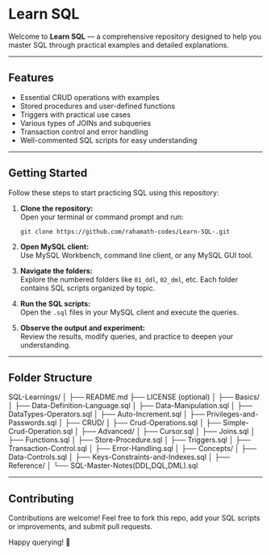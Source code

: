 # Learn SQL

Welcome to **Learn SQL** — a comprehensive repository designed to help you master SQL through practical examples and detailed explanations.

---

## Features

- Essential CRUD operations with examples  
- Stored procedures and user-defined functions  
- Triggers with practical use cases  
- Various types of JOINs and subqueries  
- Transaction control and error handling  
- Well-commented SQL scripts for easy understanding  

---

## Getting Started

Follow these steps to start practicing SQL using this repository:

1. **Clone the repository:**  
   Open your terminal or command prompt and run:  
   
       git clone https://github.com/rahamath-codes/Learn-SQL-.git

2. **Open MySQL client:**  
   Use MySQL Workbench, command line client, or any MySQL GUI tool.

3. **Navigate the folders:**  
   Explore the numbered folders like `01_ddl`, `02_dml`, etc. Each folder contains SQL scripts organized by topic.

4. **Run the SQL scripts:**  
   Open the `.sql` files in your MySQL client and execute the queries.

5. **Observe the output and experiment:**  
   Review the results, modify queries, and practice to deepen your understanding.

---

## Folder Structure

SQL-Learnings/
│
├── README.md
├── LICENSE (optional)
│
├── Basics/
│   ├── Data-Definition-Language.sql
│   ├── Data-Manipulation.sql
│   ├── DataTypes-Operators.sql
│   ├── Auto-Increment.sql
│   ├── Privileges-and-Passwords.sql
│
├── CRUD/
│   ├── Crud-Operations.sql
│   ├── Simple-Crud-Operation.sql
│
├── Advanced/
│   ├── Cursor.sql
│   ├── Joins.sql
│   ├── Functions.sql
│   ├── Store-Procedure.sql
│   ├── Triggers.sql
│   ├── Transaction-Control.sql
│   ├── Error-Handling.sql
│
├── Concepts/
│   ├── Data-Controls.sql
│   ├── Keys-Constraints-and-Indexes.sql
│
├── Reference/
│   └── SQL-Master-Notes(DDL,DQL,DML).sql

---

## Contributing

Contributions are welcome! Feel free to fork this repo, add your SQL scripts or improvements, and submit pull requests.


Happy querying! 🚀
